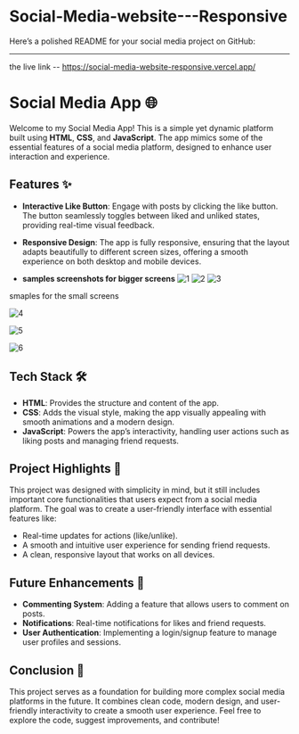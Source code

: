 # Social-Media-website---Responsive

Here’s a polished README for your social media project on GitHub:

---

the live link --  https://social-media-website-responsive.vercel.app/

# Social Media App 🌐

Welcome to my Social Media App! This is a simple yet dynamic platform built using **HTML**, **CSS**, and **JavaScript**. The app mimics some of the essential features of a social media platform, designed to enhance user interaction and experience.

## Features ✨

- **Interactive Like Button**: Engage with posts by clicking the like button. The button seamlessly toggles between liked and unliked states, providing real-time visual feedback.
- **Responsive Design**: The app is fully responsive, ensuring that the layout adapts beautifully to different screen sizes, offering a smooth experience on both desktop and mobile devices.

- <b>samples screenshots for bigger screens</b>
![1](https://github.com/user-attachments/assets/f59a4259-a43e-4eae-9aac-ede3717dd29c)
![2](https://github.com/user-attachments/assets/3e745e79-006c-4aeb-89cf-0b07841040fe)
![3](https://github.com/user-attachments/assets/fe110a5e-61f7-4a90-aa16-f10ca2cb0a43)


smaples for the small screens

![4](https://github.com/user-attachments/assets/7f8149ee-1d1f-4ecc-ab06-6433bf7ad12f)

![5](https://github.com/user-attachments/assets/3868adc8-063c-4f7d-9895-d1d8f889a01d)

![6](https://github.com/user-attachments/assets/c6baa06a-6006-419d-a3ff-d7ebc41a9e29)


## Tech Stack 🛠️


- **HTML**: Provides the structure and content of the app.
- **CSS**: Adds the visual style, making the app visually appealing with smooth animations and a modern design.
- **JavaScript**: Powers the app’s interactivity, handling user actions such as liking posts and managing friend requests.

## Project Highlights 🌟

This project was designed with simplicity in mind, but it still includes important core functionalities that users expect from a social media platform. The goal was to create a user-friendly interface with essential features like:
- Real-time updates for actions (like/unlike).
- A smooth and intuitive user experience for sending friend requests.
- A clean, responsive layout that works on all devices.


## Future Enhancements 🔮

- **Commenting System**: Adding a feature that allows users to comment on posts.
- **Notifications**: Real-time notifications for likes and friend requests.
- **User Authentication**: Implementing a login/signup feature to manage user profiles and sessions.

## Conclusion 🎯

This project serves as a foundation for building more complex social media platforms in the future. It combines clean code, modern design, and user-friendly interactivity to create a smooth user experience. Feel free to explore the code, suggest improvements, and contribute!

